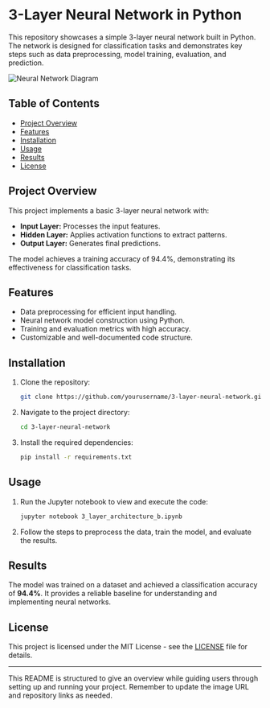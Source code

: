 
# 3-Layer Neural Network in Python

This repository showcases a simple 3-layer neural network built in Python. The network is designed for classification tasks and demonstrates key steps such as data preprocessing, model training, evaluation, and prediction.

![Neural Network Diagram](https://via.placeholder.com/800x400.png?text=Neural+Network+Diagram) 
## Table of Contents
- [Project Overview](#project-overview)
- [Features](#features)
- [Installation](#installation)
- [Usage](#usage)
- [Results](#results)
- [License](#license)

## Project Overview
This project implements a basic 3-layer neural network with:
- **Input Layer:** Processes the input features.
- **Hidden Layer:** Applies activation functions to extract patterns.
- **Output Layer:** Generates final predictions.

The model achieves a training accuracy of 94.4%, demonstrating its effectiveness for classification tasks.

## Features
- Data preprocessing for efficient input handling.
- Neural network model construction using Python.
- Training and evaluation metrics with high accuracy.
- Customizable and well-documented code structure.

## Installation
1. Clone the repository:
    ```bash
    git clone https://github.com/yourusername/3-layer-neural-network.git
    ```
2. Navigate to the project directory:
    ```bash
    cd 3-layer-neural-network
    ```
3. Install the required dependencies:
    ```bash
    pip install -r requirements.txt
    ```

## Usage
1. Run the Jupyter notebook to view and execute the code:
    ```bash
    jupyter notebook 3_layer_architecture_b.ipynb
    ```

2. Follow the steps to preprocess the data, train the model, and evaluate the results.

## Results
The model was trained on a dataset and achieved a classification accuracy of **94.4%**. It provides a reliable baseline for understanding and implementing neural networks.

## License
This project is licensed under the MIT License - see the [LICENSE](LICENSE) file for details.

---

This README is structured to give an overview while guiding users through setting up and running your project. Remember to update the image URL and repository links as needed.
